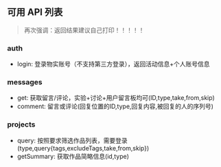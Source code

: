 ## 可用 API 列表

> 再次强调：返回结果建议自己打印！！！！！

### auth

- login: 登录物实账号（不支持第三方登录），返回活动信息+个人账号信息

### messages

- get: 获取留言/评论，实验+讨论+用户留言板均可(ID,type,take,from,skip)
- comment: 留言或评论(回复位置的ID,type,回复内容,被回复的人的序列号)

### projects

- query: 按照要求筛选作品列表，需要登录(type,query{tags,excludeTags,take,from,skip})
- getSummary: 获取作品简略信息(id,type)